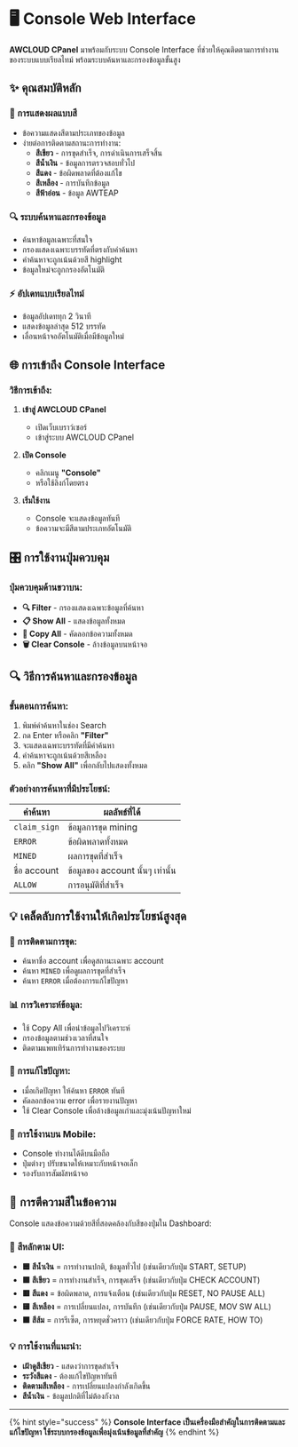 # 🖥️ Console Web Interface

**AWCLOUD CPanel** มาพร้อมกับระบบ Console Interface ที่ช่วยให้คุณติดตามการทำงานของระบบแบบเรียลไทม์ พร้อมระบบค้นหาและกรองข้อมูลขั้นสูง

## ✨ คุณสมบัติหลัก

### 🎨 การแสดงผลแบบสี
- ข้อความแสดงสีตามประเภทของข้อมูล
- ง่ายต่อการติดตามสถานะการทำงาน:
  - **สีเขียว** - การขุดสำเร็จ, การดำเนินการเสร็จสิ้น
  - **สีน้ำเงิน** - ข้อมูลการตรวจสอบทั่วไป
  - **สีแดง** - ข้อผิดพลาดที่ต้องแก้ไข
  - **สีเหลือง** - การบันทึกข้อมูล
  - **สีฟ้าอ่อน** - ข้อมูล AWTEAP

### 🔍 ระบบค้นหาและกรองข้อมูล
- ค้นหาข้อมูลเฉพาะที่สนใจ
- กรองแสดงเฉพาะบรรทัดที่ตรงกับคำค้นหา
- คำค้นหาจะถูกเน้นด้วยสี highlight
- ข้อมูลใหม่จะถูกกรองอัตโนมัติ

### ⚡ อัปเดทแบบเรียลไทม์
- ข้อมูลอัปเดททุก 2 วินาที
- แสดงข้อมูลล่าสุด 512 บรรทัด
- เลื่อนหน้าจออัตโนมัติเมื่อมีข้อมูลใหม่

## 🌐 การเข้าถึง Console Interface

### วิธีการเข้าถึง:

1. **เข้าสู่ AWCLOUD CPanel**
   - เปิดเว็บเบราว์เซอร์
   - เข้าสู่ระบบ AWCLOUD CPanel

2. **เปิด Console**
   - คลิกเมนู **"Console"** 
   - หรือใช้ลิงก์โดยตรง

3. **เริ่มใช้งาน**
   - Console จะแสดงข้อมูลทันที
   - ข้อความจะมีสีตามประเภทอัตโนมัติ

## 🎛️ การใช้งานปุ่มควบคุม

### ปุ่มควบคุมด้านขวาบน:

- **🔍 Filter** - กรองแสดงเฉพาะข้อมูลที่ค้นหา
- **📋 Show All** - แสดงข้อมูลทั้งหมด
- **📄 Copy All** - คัดลอกข้อความทั้งหมด
- **🗑️ Clear Console** - ล้างข้อมูลบนหน้าจอ

## 🔍 วิธีการค้นหาและกรองข้อมูล

### ขั้นตอนการค้นหา:
1. พิมพ์คำค้นหาในช่อง Search
2. กด Enter หรือคลิก **"Filter"**
3. จะแสดงเฉพาะบรรทัดที่มีคำค้นหา
4. คำค้นหาจะถูกเน้นด้วยสีเหลือง
5. คลิก **"Show All"** เพื่อกลับไปแสดงทั้งหมด

### ตัวอย่างการค้นหาที่มีประโยชน์:

| คำค้นหา | ผลลัพธ์ที่ได้ |
|---------|---------------|
| `claim_sign` | ข้อมูลการขุด mining |
| `ERROR` | ข้อผิดพลาดทั้งหมด |
| `MINED` | ผลการขุดที่สำเร็จ |
| ชื่อ account | ข้อมูลของ account นั้นๆ เท่านั้น |
| `ALLOW` | การอนุมัติที่สำเร็จ |

## 💡 เคล็ดลับการใช้งานให้เกิดประโยชน์สูงสุด

### 🎯 การติดตามการขุด:
- ค้นหาชื่อ account เพื่อดูสถานะเฉพาะ account
- ค้นหา `MINED` เพื่อดูผลการขุดที่สำเร็จ
- ค้นหา `ERROR` เมื่อต้องการแก้ไขปัญหา

### 📊 การวิเคราะห์ข้อมูล:
- ใช้ Copy All เพื่อนำข้อมูลไปวิเคราะห์
- กรองข้อมูลตามช่วงเวลาที่สนใจ
- ติดตามแพทเทิร์นการทำงานของระบบ

### 🚀 การแก้ไขปัญหา:
- เมื่อเกิดปัญหา ให้ค้นหา `ERROR` ทันที
- คัดลอกข้อความ error เพื่อรายงานปัญหา
- ใช้ Clear Console เพื่อล้างข้อมูลเก่าและมุ่งเน้นปัญหาใหม่

### 📱 การใช้งานบน Mobile:
- Console ทำงานได้ดีบนมือถือ
- ปุ่มต่างๆ ปรับขนาดให้เหมาะกับหน้าจอเล็ก
- รองรับการสัมผัสหน้าจอ

## 🎨 การตีความสีในข้อความ

Console แสดงข้อความด้วยสีที่สอดคล้องกับสีของปุ่มใน Dashboard:

### 🎯 **สีหลักตาม UI:**
- **🟦 สีน้ำเงิน** = การทำงานปกติ, ข้อมูลทั่วไป (เช่นเดียวกับปุ่ม START, SETUP)
- **🟩 สีเขียว** = การทำงานสำเร็จ, การขุดเสร็จ (เช่นเดียวกับปุ่ม CHECK ACCOUNT)
- **🟥 สีแดง** = ข้อผิดพลาด, การแจ้งเตือน (เช่นเดียวกับปุ่ม RESET, NO PAUSE ALL)
- **🟨 สีเหลือง** = การเปลี่ยนแปลง, การบันทึก (เช่นเดียวกับปุ่ม PAUSE, MOV SW ALL)
- **🟧 สีส้ม** = การรีเซ็ต, การหยุดชั่วคราว (เช่นเดียวกับปุ่ม FORCE RATE, HOW TO)

### 💡 **การใช้งานที่แนะนำ:**
- **เฝ้าดูสีเขียว** - แสดงว่าการขุดสำเร็จ
- **ระวังสีแดง** - ต้องแก้ไขปัญหาทันที  
- **ติดตามสีเหลือง** - การเปลี่ยนแปลงกำลังเกิดขึ้น
- **สีน้ำเงิน** - ข้อมูลปกติที่ไม่ต้องกังวล

---

{% hint style="success" %}
**Console Interface เป็นเครื่องมือสำคัญในการติดตามและแก้ไขปัญหา ใช้ระบบกรองข้อมูลเพื่อมุ่งเน้นข้อมูลที่สำคัญ**
{% endhint %}